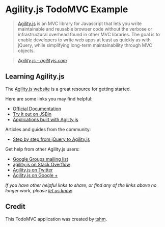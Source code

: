 # Agility.js TodoMVC Example

> [Agility.js](http://agilityjs.com) is an MVC library for Javascript that lets you write maintainable and reusable browser code without the verbose or infrastructural overhead found in other MVC libraries. The goal is to enable developers to write web apps at least as quickly as with jQuery, while simplifying long-term maintainability through MVC objects.

> _[Agility.js - agilityjs.com](http://agilityjs.com)_


## Learning Agility.js

The [Agility.js website](http://agilityjs.com) is a great resource for getting started.

Here are some links you may find helpful:

* [Official Documentation](http://agilityjs.com/docs/docs.html)
* [Try it out on JSBin](http://jsbin.com/agility/224/edit)
* [Applications built with Agility.js](http://agilityjs.com/docs/gallery.html)

Articles and guides from the community:

* [Step by step from jQuery to Agility.js](https://gist.github.com/pindia/3166678)

Get help from other Agility.js users:

* [Google Groups mailing list](http://groups.google.com/group/agilityjs)
* [agility.js on Stack Overflow](http://stackoverflow.com/questions/tagged/agility.js)
* [Agility.js on Twitter](https://twitter.com/agilityjs)
* [Agility.js on Google +](https://plus.google.com/116251025970928820842/posts)

_If you have other helpful links to share, or find any of the links above no longer work, please [let us know](https://github.com/tastejs/todomvc/issues)._


## Credit
This TodoMVC application was created by [tshm](https://github.com/tshm).
